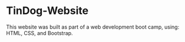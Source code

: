 # TinDog-Website
This website was built as part of a web development boot camp, using: HTML, CSS, and Bootstrap.
